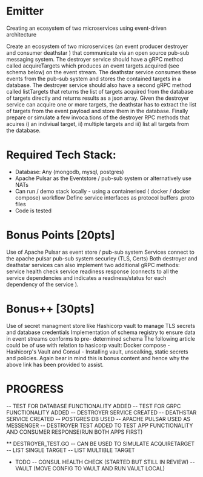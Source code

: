 # Emitter

Creating an ecosystem of two microservices using event-driven architecture

Create an ecosystem of two microservices (an event producer destroyer and consumer deathstar ) that communicate via an open source pub-sub messaging system. The destroyer service should have a gRPC method called acquireTargets which produces an
event targets.acquired (see schema below) on the event stream. The deathstar service consumes these events from the pub-sub system and stores the contained targets in a database. The destroyer service should also have a second gRPC method called listTargets that returns the list of targets acquired from the database of targets directly and returns results as a json array. Given the destroyer service can acquire one or more targets, the deathstar has to extract the list of targets from the event payload and store them in the database. Finally prepare or simulate a few invoca.tions of the destroyer RPC methods that acuires i) an indiviual target, ii) multiple targets and iii) list all targets from the database.

# Required Tech Stack:

- Database: Any (mongodb, mysql, postgres)
- Apache Pulsar as the Eventstore / pub-sub system or alternatively use NATs
- Can run / demo stack locally - using a containerised ( docker / docker compose) workflow Define service interfaces as protocol buffers .proto files
- Code is tested

# Bonus Points [20pts]

Use of Apache Pulsar as event store / pub-sub system
Services connect to the apache pulsar pub-sub system securley (TLS, Certs)
Both destroyer and deathstar services can also implement two additional gRPC methods:
service health check
service readiness response (connects to all the service dependencies and indicates a readiness/status for each dependency of the service ).

# Bonus++ [30pts]

Use of secret managment store like Hashicorp vault to manage TLS secrets and database credentials
Implementation of schema registry to ensure data in event streams conforms to pre- determined schema
The following article could be of use with relation to hasicorp vault: Docker compose - Hashicorp's Vault and Consul - Installing vault, unsealking, static secrets and policies. Again bear in mind this is bonus content and hence why the above link has been provided to assist.

# PROGRESS

-- TEST FOR DATABASE FUNCTIONALITY ADDED
-- TEST FOR GRPC FUNCTIONALITY ADDED
-- DESTROYER SERVICE CREATED
-- DEATHSTAR SERVICE CREATED
-- POSTGRES DB USED
-- APACHE PULSAR USED AS MESSENGER
-- DESTROYER TEST ADDED TO TEST APP FUNCTIONALITY AND CONSUMER RESPONSE(RUN BOTH APPS FIRST)

\*\* DESTROYER_TEST.GO
-- CAN BE USED TO SIMULATE ACQUIRETARGET
-- LIST SINGLE TARGET
-- LIST MULTIBLE TARGET

- TODO
  -- CONSUL HEALTH CHECK (STARTED BUT STILL IN REVIEW)
  -- VAULT (MOVE CONFIG TO VAULT AND RUN VAULT LOCAL)
